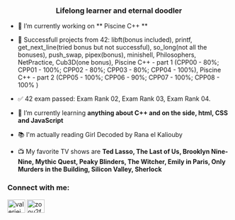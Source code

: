<h3 align="center">Lifelong learner and eternal doodler</h3>

- 🔭 I’m currently working on ** Piscine C++ **

- 🎯 Successfull projects from 42: libft(bonus included), printf, get_next_line(tried bonus but not successful), so_long(not all the bonuses), push_swap, pipex(bonus), minishell, Philosophers, NetPractice, Cub3D(one bonus), Piscine C++ - part 1 (CPP00 - 80%; CPP01 - 100%; CPP02 - 80%; CPP03 - 80%; CPP04 - 100%), Piscine C++ - part 2 (CPP05 - 100%; CPP06 - 90%; CPP07 - 100%; CPP08 - 100% )

- ✅ 42 exam passed: Exam Rank 02, Exam Rank 03, Exam Rank 04.

- 🌱 I’m currently learning **anything about C++ and on the side, html, CSS and JavaScript**
  
- 📚 I'm actually reading Girl Decoded by Rana el Kaliouby

- 📺 My favorite TV shows are **Ted Lasso, The Last of Us, Brooklyn Nine-Nine, Mythic Quest, Peaky Blinders, The Witcher, Emily in Paris, Only Murders in the Building, Silicon Valley, Sherlock**

<h3 align="left">Connect with me:</h3>
<p align="left">
<a href="https://linkedin.com/in/valeriejean01" target="blank"><img align="center" src="https://raw.githubusercontent.com/rahuldkjain/github-profile-readme-generator/master/src/images/icons/Social/linked-in-alt.svg" alt="valeriejean01" height="30" width="40" /></a>
<a href="https://instagram.com/zoou2foo" target="blank"><img align="center" src="https://raw.githubusercontent.com/rahuldkjain/github-profile-readme-generator/master/src/images/icons/Social/instagram.svg" alt="zoou2foo" height="30" width="40" /></a>
</p>

